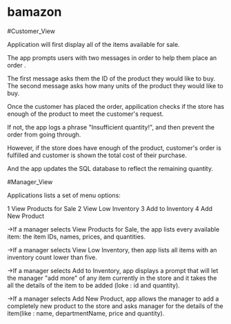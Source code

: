# bamazon

#Customer_View

Application will first display all of the items available for sale.

The app  prompts users with two messages in order to help them place an order .

The first message asks them the ID of the product they would like to buy.
The second message asks how many units of the product they would like to buy.

Once the customer has placed the order, appilication checks if the store has enough of the product to meet the customer's request.

If not, the app logs a phrase  "Insufficient quantity!", and then prevent the order from going through.

However, if the store does have enough of the product, customer's order is fulfilled and customer is shown the total cost of their purchase.

 And the app updates the SQL database to reflect the remaining quantity.
 
 #Manager_View
 
 Applications lists a set of menu options:
 
1 View Products for Sale
2 View Low Inventory
3 Add to Inventory
4 Add New Product

->If a manager selects View Products for Sale, the app lists every available item: the item IDs, names, prices, and quantities.

->If a manager selects View Low Inventory, then app lists all items with an inventory count lower than five.

->If a manager selects Add to Inventory, app  displays a prompt that will let the manager "add more" of any item currently in the store and it takes the all the details of the item to be added (loke : id and quantity).

->If a manager selects Add New Product, app allows the manager to add a completely new product to the store and asks manager for the details of the item(like : name, departmentName, price and quantity).

